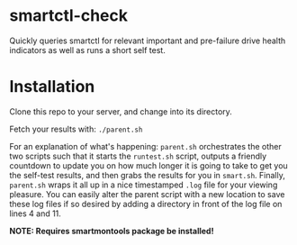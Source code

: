 # smartctl-check
Quickly queries smartctl for relevant important and pre-failure drive health indicators as well as runs a short self test. 

# Installation

Clone this repo to your server, and change into its directory.

Fetch your results with: `./parent.sh`

For an explanation of what's happening: `parent.sh` orchestrates the other two scripts such that it starts the `runtest.sh` script, outputs a friendly countdown to update you on how much longer it is going to take to get you the self-test results, and then grabs the results for you in `smart.sh`. Finally, `parent.sh` wraps it all up in a nice timestamped `.log` file for your viewing pleasure. You can easily alter the parent script with a new location to save these log files if so desired by adding a directory in front of the log file on lines 4 and 11.

**NOTE: Requires smartmontools package be installed!**

